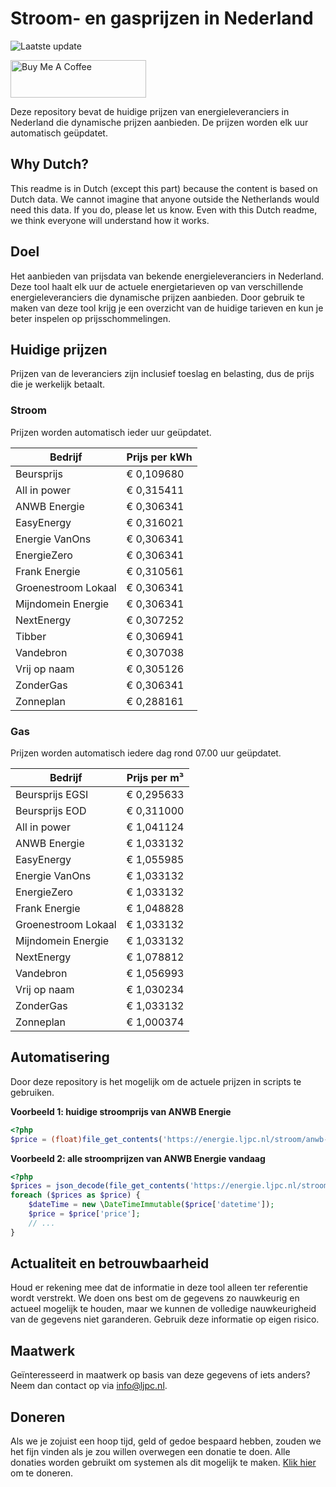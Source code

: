 # Stroom- en gasprijzen in Nederland

![Laatste update](https://img.shields.io/badge/laatste%20update-2023--06--12%2018%3A00%20CET-brightgreen)

<a href="https://www.buymeacoffee.com/Lars-" target="_blank"><img src="https://cdn.buymeacoffee.com/buttons/v2/default-orange.png" alt="Buy Me A Coffee" height="60" style="height: 60px !important;width: 217px !important;" ></a>

Deze repository bevat de huidige prijzen van energieleveranciers in Nederland die dynamische prijzen aanbieden. De prijzen worden elk uur automatisch geüpdatet.

## Why Dutch?

This readme is in Dutch (except this part) because the content is based on Dutch data. We cannot imagine that anyone outside the Netherlands would need this data. If you do, please let us know. Even with this Dutch readme, we think
everyone will understand how it works.

## Doel

Het aanbieden van prijsdata van bekende energieleveranciers in Nederland. Deze tool haalt elk uur de actuele energietarieven op van verschillende energieleveranciers die dynamische prijzen aanbieden. Door gebruik te maken van deze tool
krijg je een overzicht van de huidige tarieven en kun je beter inspelen op prijsschommelingen.

## Huidige prijzen

Prijzen van de leveranciers zijn inclusief toeslag en belasting, dus de prijs die je werkelijk betaalt.

### Stroom

Prijzen worden automatisch ieder uur geüpdatet.

 Bedrijf | Prijs per kWh 
---------|---------------
Beursprijs | € 0,109680
All in power | € 0,315411
ANWB Energie | € 0,306341
EasyEnergy | € 0,316021
Energie VanOns | € 0,306341
EnergieZero | € 0,306341
Frank Energie | € 0,310561
Groenestroom Lokaal | € 0,306341
Mijndomein Energie | € 0,306341
NextEnergy | € 0,307252
Tibber | € 0,306941
Vandebron | € 0,307038
Vrij op naam | € 0,305126
ZonderGas | € 0,306341
Zonneplan | € 0,288161


### Gas

Prijzen worden automatisch iedere dag rond 07.00 uur geüpdatet.

 Bedrijf | Prijs per m³ 
---------|--------------
Beursprijs EGSI | € 0,295633
Beursprijs EOD | € 0,311000
All in power | € 1,041124
ANWB Energie | € 1,033132
EasyEnergy | € 1,055985
Energie VanOns | € 1,033132
EnergieZero | € 1,033132
Frank Energie | € 1,048828
Groenestroom Lokaal | € 1,033132
Mijndomein Energie | € 1,033132
NextEnergy | € 1,078812
Vandebron | € 1,056993
Vrij op naam | € 1,030234
ZonderGas | € 1,033132
Zonneplan | € 1,000374


## Automatisering

Door deze repository is het mogelijk om de actuele prijzen in scripts te gebruiken.

**Voorbeeld 1: huidige stroomprijs van ANWB Energie**

```php
<?php
$price = (float)file_get_contents('https://energie.ljpc.nl/stroom/anwb-energie-nu.txt');

```

**Voorbeeld 2: alle stroomprijzen van ANWB Energie vandaag**

```php
<?php
$prices = json_decode(file_get_contents('https://energie.ljpc.nl/stroom/all-in-power-vandaag.json'),true);
foreach ($prices as $price) {
    $dateTime = new \DateTimeImmutable($price['datetime']);
    $price = $price['price'];
    // ...
}
```

## Actualiteit en betrouwbaarheid

Houd er rekening mee dat de informatie in deze tool alleen ter referentie wordt verstrekt. We doen ons best om de gegevens zo nauwkeurig en actueel mogelijk te houden, maar we kunnen de volledige nauwkeurigheid van de gegevens niet
garanderen. Gebruik deze informatie op eigen risico.

## Maatwerk

Geïnteresseerd in maatwerk op basis van deze gegevens of iets anders? Neem dan contact op
via [info@ljpc.nl](mailto:info@ljpc.nl?subject=Energie%20prijzen).

## Doneren

Als we je zojuist een hoop tijd, geld of gedoe bespaard hebben, zouden we het fijn vinden als je zou willen overwegen een
donatie te doen. Alle donaties worden gebruikt om systemen als dit mogelijk te
maken. [Klik hier](https://www.buymeacoffee.com/Lars-) om te doneren.

